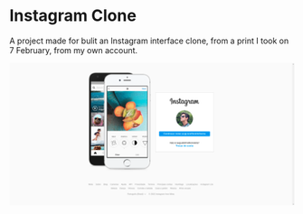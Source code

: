 <h1>Instagram Clone</h1>

<p>A project made for bulit an Instagram interface clone, from a print I took on 7 February, from my own account.</p>
<img style="aling: center" src="img/interface-print.png">
